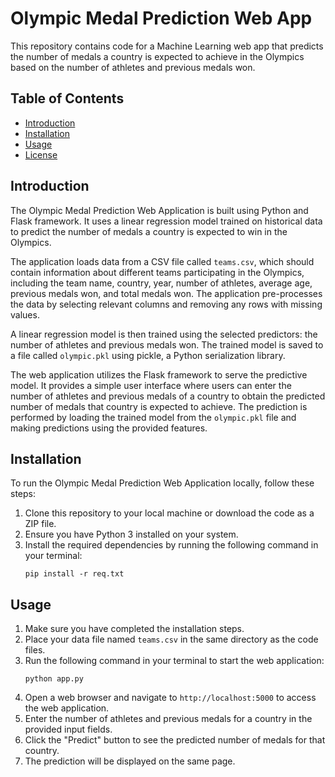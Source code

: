 # Olympic Medal Prediction Web App

This repository contains code for a Machine Learning web app that predicts the number of medals a country is expected to achieve in the Olympics based on the number of athletes and previous medals won.

## Table of Contents
- [Introduction](#introduction)
- [Installation](#installation)
- [Usage](#usage)
- [License](#license)

## Introduction
The Olympic Medal Prediction Web Application is built using Python and Flask framework. It uses a linear regression model trained on historical data to predict the number of medals a country is expected to win in the Olympics.

The application loads data from a CSV file called `teams.csv`, which should contain information about different teams participating in the Olympics, including the team name, country, year, number of athletes, average age, previous medals won, and total medals won. The application pre-processes the data by selecting relevant columns and removing any rows with missing values.

A linear regression model is then trained using the selected predictors: the number of athletes and previous medals won. The trained model is saved to a file called `olympic.pkl` using pickle, a Python serialization library.

The web application utilizes the Flask framework to serve the predictive model. It provides a simple user interface where users can enter the number of athletes and previous medals of a country to obtain the predicted number of medals that country is expected to achieve. The prediction is performed by loading the trained model from the `olympic.pkl` file and making predictions using the provided features.

## Installation
To run the Olympic Medal Prediction Web Application locally, follow these steps:

1. Clone this repository to your local machine or download the code as a ZIP file.
2. Ensure you have Python 3 installed on your system.
3. Install the required dependencies by running the following command in your terminal:
   ```
   pip install -r req.txt
   ```

## Usage
1. Make sure you have completed the installation steps.
2. Place your data file named `teams.csv` in the same directory as the code files.
3. Run the following command in your terminal to start the web application:
   ```
   python app.py
   ```
4. Open a web browser and navigate to `http://localhost:5000` to access the web application.
5. Enter the number of athletes and previous medals for a country in the provided input fields.
6. Click the "Predict" button to see the predicted number of medals for that country.
7. The prediction will be displayed on the same page.
   
